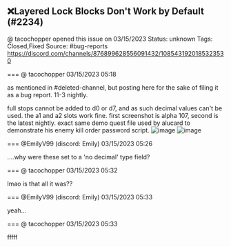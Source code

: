 ## ❌Layered Lock Blocks Don't Work by Default (#2234)
@ tacochopper opened this issue on 03/15/2023
Status: unknown
Tags: Closed,Fixed
Source: #bug-reports https://discord.com/channels/876899628556091432/1085431920185323530


=== @ tacochopper 03/15/2023 05:18

as mentioned in #deleted-channel, but posting here for the sake of filing it as a bug report. 11-3 nightly.

full stops cannot be added to d0 or d7, and as such decimal values can't be used. the a1 and a2 slots work fine. first screenshot is alpha 107, second is the latest nightly. exact same demo quest file used by alucard to demonstrate his enemy kill order password script.
![image](https://cdn.discordapp.com/attachments/1085431920185323530/1085431920399241236/zquest_rCFQ8noPXn.png?ex=65e7fcc0&is=65d587c0&hm=ff1ccfa162f8d2e3171191f1bec5a530050292b340fc05bd574d90e66647f4cf&)
![image](https://cdn.discordapp.com/attachments/1085431920185323530/1085431920629907466/JD7ayySx2u.png?ex=65e7fcc0&is=65d587c0&hm=ba5bb19a15b31026c36a0f648864582e7d441451ae5080e611fd4f3b8db6eb98&)

=== @EmilyV99 (discord: Emily) 03/15/2023 05:26

....why were these set to a 'no decimal' type field?

=== @ tacochopper 03/15/2023 05:32

lmao is that all it was??

=== @EmilyV99 (discord: Emily) 03/15/2023 05:33

yeah...

=== @ tacochopper 03/15/2023 05:33

fffff
